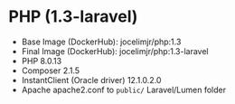 # PHP (1.3-laravel)

- Base Image (DockerHub): jocelimjr/php:1.3
- Final Image (DockerHub): jocelimjr/php:1.3-laravel
- PHP 8.0.13
- Composer 2.1.5
- InstantClient (Oracle driver) 12.1.0.2.0
- Apache apache2.conf to `public/` Laravel/Lumen folder
